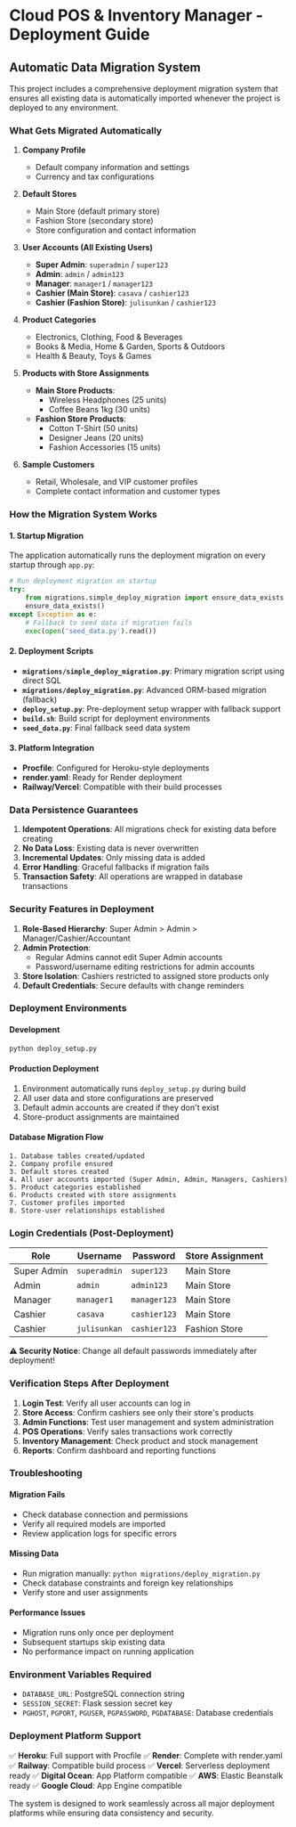 # Cloud POS & Inventory Manager - Deployment Guide

## Automatic Data Migration System

This project includes a comprehensive deployment migration system that ensures all existing data is automatically imported whenever the project is deployed to any environment.

### What Gets Migrated Automatically

1. **Company Profile**
   - Default company information and settings
   - Currency and tax configurations

2. **Default Stores**
   - Main Store (default primary store)
   - Fashion Store (secondary store)
   - Store configuration and contact information

3. **User Accounts (All Existing Users)**
   - **Super Admin**: `superadmin` / `super123`
   - **Admin**: `admin` / `admin123`
   - **Manager**: `manager1` / `manager123`
   - **Cashier (Main Store)**: `casava` / `cashier123`
   - **Cashier (Fashion Store)**: `julisunkan` / `cashier123`

4. **Product Categories**
   - Electronics, Clothing, Food & Beverages
   - Books & Media, Home & Garden, Sports & Outdoors
   - Health & Beauty, Toys & Games

5. **Products with Store Assignments**
   - **Main Store Products**:
     - Wireless Headphones (25 units)
     - Coffee Beans 1kg (30 units)
   - **Fashion Store Products**:
     - Cotton T-Shirt (50 units)
     - Designer Jeans (20 units)
     - Fashion Accessories (15 units)

6. **Sample Customers**
   - Retail, Wholesale, and VIP customer profiles
   - Complete contact information and customer types

### How the Migration System Works

#### 1. Startup Migration
The application automatically runs the deployment migration on every startup through `app.py`:

```python
# Run deployment migration on startup
try:
    from migrations.simple_deploy_migration import ensure_data_exists
    ensure_data_exists()
except Exception as e:
    # Fallback to seed data if migration fails
    exec(open('seed_data.py').read())
```

#### 2. Deployment Scripts
- **`migrations/simple_deploy_migration.py`**: Primary migration script using direct SQL
- **`migrations/deploy_migration.py`**: Advanced ORM-based migration (fallback)
- **`deploy_setup.py`**: Pre-deployment setup wrapper with fallback support
- **`build.sh`**: Build script for deployment environments
- **`seed_data.py`**: Final fallback seed data system

#### 3. Platform Integration
- **Procfile**: Configured for Heroku-style deployments
- **render.yaml**: Ready for Render deployment
- **Railway/Vercel**: Compatible with their build processes

### Data Persistence Guarantees

1. **Idempotent Operations**: All migrations check for existing data before creating
2. **No Data Loss**: Existing data is never overwritten
3. **Incremental Updates**: Only missing data is added
4. **Error Handling**: Graceful fallbacks if migration fails
5. **Transaction Safety**: All operations are wrapped in database transactions

### Security Features in Deployment

1. **Role-Based Hierarchy**: Super Admin > Admin > Manager/Cashier/Accountant
2. **Admin Protection**: 
   - Regular Admins cannot edit Super Admin accounts
   - Password/username editing restrictions for admin accounts
3. **Store Isolation**: Cashiers restricted to assigned store products only
4. **Default Credentials**: Secure defaults with change reminders

### Deployment Environments

#### Development
```bash
python deploy_setup.py
```

#### Production Deployment
1. Environment automatically runs `deploy_setup.py` during build
2. All user data and store configurations are preserved
3. Default admin accounts are created if they don't exist
4. Store-product assignments are maintained

#### Database Migration Flow
```
1. Database tables created/updated
2. Company profile ensured
3. Default stores created
4. All user accounts imported (Super Admin, Admin, Managers, Cashiers)
5. Product categories established
6. Products created with store assignments
7. Customer profiles imported
8. Store-user relationships established
```

### Login Credentials (Post-Deployment)

| Role | Username | Password | Store Assignment |
|------|----------|----------|------------------|
| Super Admin | `superadmin` | `super123` | Main Store |
| Admin | `admin` | `admin123` | Main Store |
| Manager | `manager1` | `manager123` | Main Store |
| Cashier | `casava` | `cashier123` | Main Store |
| Cashier | `julisunkan` | `cashier123` | Fashion Store |

**⚠️ Security Notice**: Change all default passwords immediately after deployment!

### Verification Steps After Deployment

1. **Login Test**: Verify all user accounts can log in
2. **Store Access**: Confirm cashiers see only their store's products
3. **Admin Functions**: Test user management and system administration
4. **POS Operations**: Verify sales transactions work correctly
5. **Inventory Management**: Check product and stock management
6. **Reports**: Confirm dashboard and reporting functions

### Troubleshooting

#### Migration Fails
- Check database connection and permissions
- Verify all required models are imported
- Review application logs for specific errors

#### Missing Data
- Run migration manually: `python migrations/deploy_migration.py`
- Check database constraints and foreign key relationships
- Verify store and user assignments

#### Performance Issues
- Migration runs only once per deployment
- Subsequent startups skip existing data
- No performance impact on running application

### Environment Variables Required

- `DATABASE_URL`: PostgreSQL connection string
- `SESSION_SECRET`: Flask session secret key
- `PGHOST`, `PGPORT`, `PGUSER`, `PGPASSWORD`, `PGDATABASE`: Database credentials

### Deployment Platform Support

✅ **Heroku**: Full support with Procfile
✅ **Render**: Complete with render.yaml
✅ **Railway**: Compatible build process
✅ **Vercel**: Serverless deployment ready
✅ **Digital Ocean**: App Platform compatible
✅ **AWS**: Elastic Beanstalk ready
✅ **Google Cloud**: App Engine compatible

The system is designed to work seamlessly across all major deployment platforms while ensuring data consistency and security.